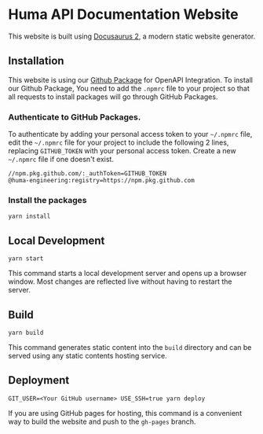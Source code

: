 # Huma API Documentation Website

This website is built using [Docusaurus 2](https://docusaurus.io/), a modern static website generator.

## Installation

This website is using our [Github Package](https://github.com/huma-engineering/huma-redoc) for OpenAPI Integration. To install our Github Package, You need to add the `.npmrc` file to your project so that all requests to install packages will go through GitHub Packages.

### Authenticate to GitHub Packages.

To authenticate by adding your personal access token to your `~/.npmrc` file, edit the `~/.npmrc` file for your project to include the following 2 lines, replacing `GITHUB_TOKEN` with your personal access token. Create a new `~/.npmrc` file if one doesn't exist.

```
//npm.pkg.github.com/:_authToken=GITHUB_TOKEN
@huma-engineering:registry=https://npm.pkg.github.com
```

### Install the packages

```
yarn install
```

## Local Development

```
yarn start
```

This command starts a local development server and opens up a browser window. Most changes are reflected live without having to restart the server.

## Build

```
yarn build
```

This command generates static content into the `build` directory and can be served using any static contents hosting service.

## Deployment

```console
GIT_USER=<Your GitHub username> USE_SSH=true yarn deploy
```

If you are using GitHub pages for hosting, this command is a convenient way to build the website and push to the `gh-pages` branch.

